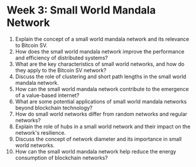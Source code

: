 # Week 3: Small World Mandala Network

1. Explain the concept of a small world mandala network and its relevance to Bitcoin SV.
2. How does the small world mandala network improve the performance and efficiency of distributed systems?
3. What are the key characteristics of small world networks, and how do they apply to the Bitcoin SV network?
4. Discuss the role of clustering and short path lengths in the small world mandala network.
5. How can the small world mandala network contribute to the emergence of a value-based internet?
6. What are some potential applications of small world mandala networks beyond blockchain technology?
7. How do small world networks differ from random networks and regular networks?
8. Explain the role of hubs in a small world network and their impact on the network's resilience.
9. Discuss the concept of network diameter and its importance in small world networks.
10. How can the small world mandala network help reduce the energy consumption of blockchain networks?


